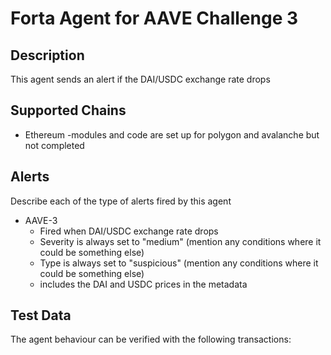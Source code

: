 # Forta Agent for AAVE Challenge 3

## Description

This agent sends an alert if the DAI/USDC exchange rate drops

## Supported Chains

- Ethereum
-modules and code are set up for polygon and avalanche but not completed

## Alerts

Describe each of the type of alerts fired by this agent

- AAVE-3
  - Fired when DAI/USDC exchange rate drops
  - Severity is always set to "medium" (mention any conditions where it could be something else)
  - Type is always set to "suspicious" (mention any conditions where it could be something else)
  - includes the DAI and USDC prices in the metadata

## Test Data

The agent behaviour can be verified with the following transactions:


